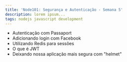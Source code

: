 ```yaml
---
title: 'Node101: Segurança e Autenticação - Semana 5'
description: lorem ipsum...
tags: nodejs javascript development
---
```

* Autenticação com Passaport
* Adicionando login com Facebook
* Utilizando Redis para sessões
* O que é JWT
* Deixando nossa aplicação mais segura com "helmet"
